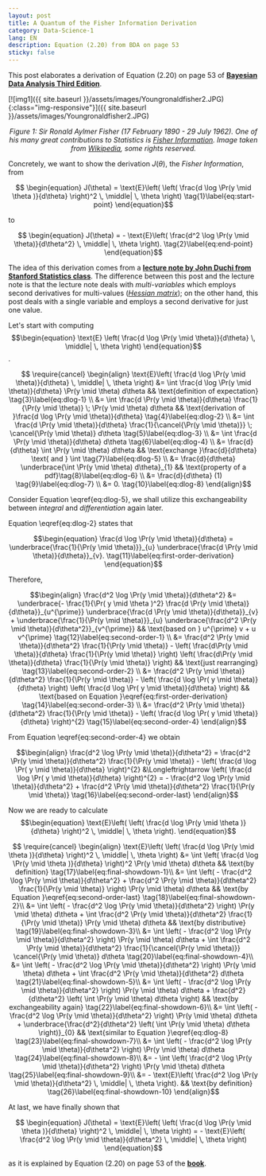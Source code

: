 ```yaml
---
layout: post
title: A Quantum of the Fisher Information Derivation
category: Data-Science-1
lang: EN
description: Equation (2.20) from BDA on page 53
sticky: false
---
```


This post elaborates a derivation of Equation (2.20) on page 53 of [**Bayesian Data Analysis Third Edition**](http://www.stat.columbia.edu/~gelman/book/BDA3.pdf).    

[![img1]({{ site.baseurl }}/assets/images/Youngronaldfisher2.JPG){:class="img-responsive"}]({{ site.baseurl }}/assets/images/Youngronaldfisher2.JPG)*<center>$\pmb{\text{Figure 1}}$: Sir Ronald Aylmer Fisher (17 February 1890 - 29 July 1962). One of his many great contributions to Statistics is <a href="https://en.wikipedia.org/wiki/Fisher_information">Fisher Information</a>. Image taken from <a href="https://en.wikipedia.org/wiki/Ronald_Fisher">Wikipedia</a>, some rights reserved.</center>*   

Concretely, we want to show the derivation $J(\theta)$, the _Fisher Information_, from

$$ \begin{equation}
	J(\theta) = \text{E}\left( \left( \frac{d \log \Pr(y \mid \theta )}{d\theta} \right)^2 \, \middle| \, \theta \right) \tag{1}\label{eq:start-point}
\end{equation}$$

to

$$ \begin{equation}
	J(\theta) = - \text{E}\left( \frac{d^2 \log \Pr(y \mid \theta)}{d\theta^2} \, \middle| \, \theta \right). \tag{2}\label{eq:end-point}
\end{equation}$$

The idea of this derivation comes from a [**lecture note by John Duchi from Stanford Statistics class**](https://web.stanford.edu/class/stats311/Lectures/lec-09.pdf). The difference between this post and the lecture note is that the lecture note deals with _multi-variables_ which employs second derivatives for multi-values ([_Hessian matrix_](https://en.wikipedia.org/wiki/Hessian_matrix)); on the other hand, this post deals with a single variable and employs a second derivative for just one value.     

Let's start with computing 
$$\begin{equation} 
	\text{E} \left( \frac{d \log \Pr(y \mid \theta)}{d\theta} \, \middle| \, \theta \right)
\end{equation}$$.   
  
  
$$ \require{cancel} \begin{align}
	\text{E}\left( \frac{d \log \Pr(y \mid \theta)}{d\theta} \, \middle| \, \theta \right) &= \int \frac{d \log \Pr(y \mid \theta)}{d\theta} \Pr(y \mid \theta) d\theta  && \text{definition of expectation} \tag{3}\label{eq:dlog-1} \\
	&= \int \frac{d \Pr(y \mid \theta)}{d\theta} \frac{1}{\Pr(y \mid \theta)} \; \Pr(y \mid \theta) d\theta  && \text{derivation of }\frac{d \log \Pr(y \mid \theta)}{d\theta} \tag{4}\label{eq:dlog-2} \\
	&= \int \frac{d \Pr(y \mid \theta)}{d\theta} \frac{1}{\cancel{\Pr(y \mid \theta)}} \; \cancel{\Pr(y \mid \theta)}  d\theta \tag{5}\label{eq:dlog-3}	 \\
	&= \int \frac{d \Pr(y \mid \theta)}{d\theta} d\theta  \tag{6}\label{eq:dlog-4}	 \\
	&= \frac{d}{d\theta} \int \Pr(y \mid \theta) d\theta && \text{exchange }\frac{d}{d\theta} \text{ and } \int \tag{7}\label{eq:dlog-5} \\
	&= \frac{d}{d\theta} \underbrace{\int \Pr(y \mid \theta) d\theta}_{1} && \text{property of a pdf}\tag{8}\label{eq:dlog-6} \\
	&= \frac{d}{d\theta} (1) \tag{9}\label{eq:dlog-7} 	\\
	&= 0. \tag{10}\label{eq:dlog-8}
\end{align}$$

Consider Equation \eqref{eq:dlog-5}, we shall utilize this exchangeability between _integral_ and _differentiation_ again later.

Equation \eqref{eq:dlog-2} states that

$$\begin{equation}
	\frac{d \log \Pr(y \mid \theta)}{d\theta} = \underbrace{\frac{1}{\Pr(y \mid \theta)}}_{u}  \underbrace{\frac{d \Pr(y \mid \theta)}{d\theta}}_{v}. \tag{11}\label{eq:first-order-derivation}
\end{equation}$$

Therefore,  
  
$$\begin{align}
	\frac{d^2 \log \Pr(y \mid \theta)}{d\theta^2} &= \underbrace{- \frac{1}{\Pr( y \mid \theta )^2} \frac{d \Pr(y \mid \theta)}{d\theta}}_{u^{\prime}} \underbrace{\frac{d \Pr(y \mid \theta)}{d\theta}}_{v}  + \underbrace{\frac{1}{\Pr(y \mid \theta)}}_{u} \underbrace{\frac{d^2 \Pr(y \mid \theta)}{d\theta^2}}_{v^{\prime}} &&  \text{based on } u^{\prime} v + u v^{\prime} \tag{12}\label{eq:second-order-1} \\
	&= \frac{d^2 \Pr(y \mid \theta)}{d\theta^2} \frac{1}{\Pr(y \mid \theta)} - \left( \frac{d\Pr(y \mid \theta)}{d\theta} \frac{1}{\Pr(y \mid \theta)}  \right) \left( \frac{d\Pr(y \mid \theta)}{d\theta} \frac{1}{\Pr(y \mid \theta)}  \right) && \text{just rearranging} \tag{13}\label{eq:second-order-2} \\
	&= \frac{d^2 \Pr(y \mid \theta)}{d\theta^2} \frac{1}{\Pr(y \mid \theta)} - \left(  \frac{d \log \Pr( y \mid \theta)}{d\theta} \right) \left( \frac{d \log \Pr( y \mid \theta)}{d\theta} \right) && \text{based on Equation }\eqref{eq:first-order-derivation} \tag{14}\label{eq:second-order-3} \\	
	&= \frac{d^2 \Pr(y \mid \theta)}{d\theta^2} \frac{1}{\Pr(y \mid \theta)} - \left(  \frac{d \log \Pr( y \mid \theta)}{d\theta} \right)^{2} \tag{15}\label{eq:second-order-4}		
\end{align}$$

From Equation \eqref{eq:second-order-4} we obtain  

$$\begin{align}
	\frac{d^2 \log \Pr(y \mid \theta)}{d\theta^2} = \frac{d^2 \Pr(y \mid \theta)}{d\theta^2} \frac{1}{\Pr(y \mid \theta)} - \left(  \frac{d \log \Pr( y \mid \theta)}{d\theta} \right)^{2} &\Longleftrightarrow \left(  \frac{d \log \Pr( y \mid \theta)}{d\theta} \right)^{2} = - \frac{d^2 \log \Pr(y \mid \theta)}{d\theta^2} + \frac{d^2 \Pr(y \mid \theta)}{d\theta^2} \frac{1}{\Pr(y \mid \theta)} \tag{16}\label{eq:second-order-last}
\end{align}$$

Now we are ready to calculate
$$\begin{equation}
	\text{E}\left( \left( \frac{d \log \Pr(y \mid \theta )}{d\theta} \right)^2 \, \middle| \, \theta \right).
\end{equation}$$

$$ \require{cancel} \begin{align}
	\text{E}\left( \left( \frac{d \log \Pr(y \mid \theta )}{d\theta} \right)^2 \, \middle| \, \theta \right) &= \int \left( \frac{d \log \Pr(y \mid \theta )}{d\theta} \right)^2 \Pr(y \mid \theta) d\theta && \text{by definition} \tag{17}\label{eq:final-showdown-1}\\
	&= \int \left( - \frac{d^2 \log \Pr(y \mid \theta)}{d\theta^2} + \frac{d^2 \Pr(y \mid \theta)}{d\theta^2} \frac{1}{\Pr(y \mid \theta)} \right) \Pr(y \mid \theta) d\theta && \text{by Equation }\eqref{eq:second-order-last} \tag{18}\label{eq:final-showdown-2}\\
	&= \int \left( - \frac{d^2 \log \Pr(y \mid \theta)}{d\theta^2}  \right) \Pr(y \mid \theta) d\theta + \int \frac{d^2 \Pr(y \mid \theta)}{d\theta^2} \frac{1}{\Pr(y \mid \theta)} \Pr(y \mid \theta) d\theta && \text{by distributive} \tag{19}\label{eq:final-showdown-3}\\
	&= \int \left( - \frac{d^2 \log \Pr(y \mid \theta)}{d\theta^2}  \right) \Pr(y \mid \theta) d\theta + \int \frac{d^2 \Pr(y \mid \theta)}{d\theta^2} \frac{1}{\cancel{\Pr(y \mid \theta)}} \cancel{\Pr(y \mid \theta)} d\theta  \tag{20}\label{eq:final-showdown-4}\\		
	&= \int \left( - \frac{d^2 \log \Pr(y \mid \theta)}{d\theta^2}  \right) \Pr(y \mid \theta) d\theta + \int \frac{d^2 \Pr(y \mid \theta)}{d\theta^2} d\theta  \tag{21}\label{eq:final-showdown-5}\\
	&= \int \left( - \frac{d^2 \log \Pr(y \mid \theta)}{d\theta^2}  \right) \Pr(y \mid \theta) d\theta + \frac{d^2}{d\theta^2} \left( \int \Pr(y \mid \theta) d\theta \right) && \text{by exchangeability again}  \tag{22}\label{eq:final-showdown-6}\\	
	&= \int \left( - \frac{d^2 \log \Pr(y \mid \theta)}{d\theta^2}  \right) \Pr(y \mid \theta) d\theta + \underbrace{\frac{d^2}{d\theta^2} \left( \int \Pr(y \mid \theta) d\theta \right)}_{0} && \text{similar to Equation }\eqref{eq:dlog-8}  \tag{23}\label{eq:final-showdown-7}\\					
	&= \int \left( - \frac{d^2 \log \Pr(y \mid \theta)}{d\theta^2}  \right) \Pr(y \mid \theta) d\theta \tag{24}\label{eq:final-showdown-8}\\
	&= - \int \left( \frac{d^2 \log \Pr(y \mid \theta)}{d\theta^2}  \right) \Pr(y \mid \theta) d\theta \tag{25}\label{eq:final-showdown-9}\\											
	&= - \text{E}\left( \frac{d^2 \log \Pr(y \mid \theta)}{d\theta^2} \, \middle| \, \theta  \right). && \text{by definition} \tag{26}\label{eq:final-showdown-10}					
\end{align}$$

At last, we have finally shown that

$$ \begin{equation}
	J(\theta) = \text{E}\left( \left( \frac{d \log \Pr(y \mid \theta )}{d\theta} \right)^2 \, \middle| \, \theta \right)  = - \text{E}\left( \frac{d^2 \log \Pr(y \mid \theta)}{d\theta^2} \, \middle| \, \theta \right)
\end{equation}$$

as it is explained by Equation (2.20) on page 53 of the [**book**](http://www.stat.columbia.edu/~gelman/book/BDA3.pdf).